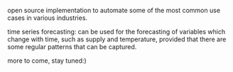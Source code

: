 open source implementation to automate some of the most common use cases in various industries.

time series forecasting: can be used for the forecasting of variables which change with time, such as supply and temperature, provided that there are some regular patterns that can be captured.

more to come, stay tuned:)

